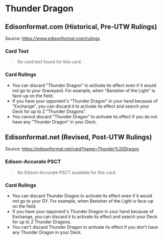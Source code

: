 # Thunder Dragon

## Edisonformat.com (Historical, Pre-UTW Rulings)

Source: https://www.edisonformat.com/rulings

### Card Text

> No card text found for this card.

### Card Rulings

*   You can discard "Thunder Dragon" to activate its effect even if it would not go to your Graveyard. For example, when "Banisher of the Light" is face-up on the field.
*   If you have your opponent's "Thunder Dragon" in your hand because of "Exchange", you can discard it to activate its effect and search your Deck for up to 2 "Thunder Dragons".
*   You cannot discard "Thunder Dragon" to activate its effect if you do not have any "Thunder Dragon" in your Deck.

## Edisonformat.net (Revised, Post-UTW Rulings)

Source: https://edisonformat.net/card?name=Thunder%20Dragon

### Edison-Accurate PSCT

> No Edison-Accurate PSCT available for this card.

### Card Rulings

*   You can discard Thunder Dragon to activate its effect even if it would not go to your GY. For example, when Banisher of the Light is face-up on the field.
*   If you have your opponent's Thunder Dragon in your hand because of Exchange, you can discard it to activate its effect and search your Deck for up to 2 Thunder Dragons.
*   You can't discard Thunder Dragon to activate its effect if you don't have any Thunder Dragon in your Deck.
            